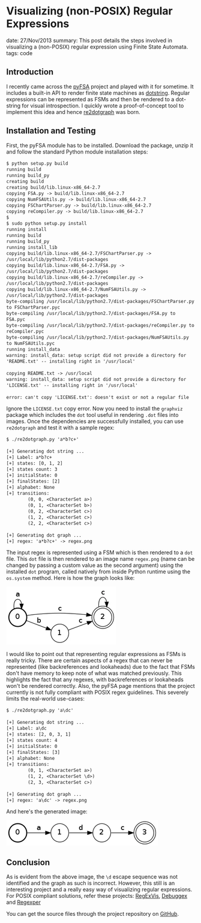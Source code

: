 Visualizing (non-POSIX) Regular Expressions
===========================================
date: 27/Nov/2013
summary: This post details the steps involved in visualizing a (non-POSIX) regular expression using Finite State Automata.
tags: code

## Introduction

I recently came across the [pyFSA](http://www.osteele.com/software/python/fsa/) project and played with it for sometime. It includes a built-in API to render finite state machines as [dotstring](http://www.graphviz.org/doc/info/lang.html). Regular expressions can be represented as FSMs and then be rendered to a dot-string for visual introspection. I quickly wrote a proof-of-concept tool to implement this idea and hence [re2dotgraph](https://github.com/7h3rAm/re2dotgraph) was born.

## Installation and Testing

First, the pyFSA module has to be installed. Download the package, unzip it and follow the standard Python module installation steps:

```
$ python setup.py build
running build
running build_py
creating build
creating build/lib.linux-x86_64-2.7
copying FSA.py -> build/lib.linux-x86_64-2.7
copying NumFSAUtils.py -> build/lib.linux-x86_64-2.7
copying FSChartParser.py -> build/lib.linux-x86_64-2.7
copying reCompiler.py -> build/lib.linux-x86_64-2.7
$
$ sudo python setup.py install
running install
running build
running build_py
running install_lib
copying build/lib.linux-x86_64-2.7/FSChartParser.py -> /usr/local/lib/python2.7/dist-packages
copying build/lib.linux-x86_64-2.7/FSA.py -> /usr/local/lib/python2.7/dist-packages
copying build/lib.linux-x86_64-2.7/reCompiler.py -> /usr/local/lib/python2.7/dist-packages
copying build/lib.linux-x86_64-2.7/NumFSAUtils.py -> /usr/local/lib/python2.7/dist-packages
byte-compiling /usr/local/lib/python2.7/dist-packages/FSChartParser.py to FSChartParser.pyc
byte-compiling /usr/local/lib/python2.7/dist-packages/FSA.py to FSA.pyc
byte-compiling /usr/local/lib/python2.7/dist-packages/reCompiler.py to reCompiler.pyc
byte-compiling /usr/local/lib/python2.7/dist-packages/NumFSAUtils.py to NumFSAUtils.pyc
running install_data
warning: install_data: setup script did not provide a directory for 'README.txt' -- installing right in '/usr/local'

copying README.txt -> /usr/local
warning: install_data: setup script did not provide a directory for 'LICENSE.txt' -- installing right in '/usr/local'

error: can't copy 'LICENSE.txt': doesn't exist or not a regular file
```

Ignore the `LICENSE.txt` copy error. Now you need to install the `graphviz` package which includes the `dot` tool useful in rendering `.dot` files into images. Once the dependencies are successfully installed, you can use `re2dotgraph` and test it with a sample regex:

```
$ ./re2dotgraph.py 'a*b?c+'

[+] Generating dot string ...
[+] Label: a*b?c+
[+] states: [0, 1, 2]
[+] states count: 3
[+] initialState: 0
[+] finalStates: [2]
[+] alphabet: None
[+] transitions:
        (0, 0, <CharacterSet a>)
        (0, 1, <CharacterSet b>)
        (0, 2, <CharacterSet c>)
        (1, 2, <CharacterSet c>)
        (2, 2, <CharacterSet c>)

[+] Generating dot graph ...
[+] regex: 'a*b?c+' -> regex.png
```

The input regex is represented using a FSM which is then rendered to a `dot` file. This `dot` file is then rendered to an image name `regex.png` (name can be changed by passing a custom value as the second argument) using the installed `dot` program, called natively from inside Python runtime using the `os.system` method. Here is how the graph looks like:

![image](/static/files/posts_regex_to_dotgraph/regex1.png.webp)

I would like to point out that representing regular expressions as FSMs is really tricky. There are certain aspects of a regex that can never be represented (like backreferences and lookaheads) due to the fact that FSMs don't have memory to keep note of what was matched previously. This highlights the fact that any regexes, with backreferences or lookaheads won't be rendered correctly. Also, the pyFSA page mentions that the project currently is not fully compliant with POSIX regex guidelines. This severely limits the real-world use-cases:

```
$ ./re2dotgraph.py 'a\dc'

[+] Generating dot string ...
[+] Label: a\dc
[+] states: [2, 0, 3, 1]
[+] states count: 4
[+] initialState: 0
[+] finalStates: [3]
[+] alphabet: None
[+] transitions:
        (0, 1, <CharacterSet a>)
        (1, 2, <CharacterSet \d>)
        (2, 3, <CharacterSet c>)

[+] Generating dot graph ...
[+] regex: 'a\dc' -> regex.png
```

And here's the generated image:

![image](/static/files/posts_regex_to_dotgraph/regex2.png.webp)

## Conclusion

As is evident from the above image, the `\d` escape sequence was not identified and the graph as such is incorrect. However, this still is an interesting project and a really easy way of visualizing regular expressions. For POSIX compliant solutions, refer these projects: [RegExVis](http://regexvisualizer.apphb.com/), [Debuggex](https://www.debuggex.com/) and [Regexper](http://www.regexper.com/)

You can get the source files through the project repository on [GitHub](https://github.com/7h3rAm/re2dotgraph).
